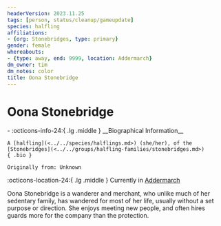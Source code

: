 ```yaml
---
headerVersion: 2023.11.25
tags: [person, status/cleanup/gameupdate]
species: halfling
affiliations:
- {org: Stonebridges, type: primary}
gender: female
whereabouts:
- {type: away, end: 9999, location: Addermarch}
dm_owner: tim
dm_notes: color
title: Oona Stonebridge
---
```

# Oona Stonebridge
<div class="grid cards ext-narrow-margin ext-one-column" markdown>
- :octicons-info-24:{ .lg .middle } __Biographical Information__

    A [halfling](<../../species/halflings.md>) (she/her), of the [Stonebridges](<../../groups/halfling-families/stonebridges.md>)  
    { .bio }

    Originally from: Unknown
</div>

:octicons-location-24:{ .lg .middle } Currently in [Addermarch](<../../gazetteer/greater-sembara/addermarch/addermarch.md>)


Oona Stonebridge is a wanderer and merchant, who unlike much of her sedentary family, has wandered for most of her life, usually without a set purpose or direction. She enjoys meeting new people, and often hires guards more for the company than the protection.

